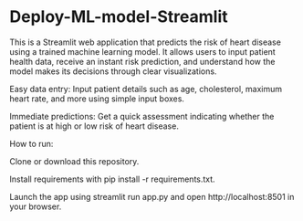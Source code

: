 # Deploy-ML-model-Streamlit

This is a Streamlit web application that predicts the risk of heart disease using a trained machine learning model. It allows users to input patient health data, receive an instant risk prediction, and understand how the model makes its decisions through clear visualizations.

Easy data entry: Input patient details such as age, cholesterol, maximum heart rate, and more using simple input boxes.

Immediate predictions: Get a quick assessment indicating whether the patient is at high or low risk of heart disease.

How to run:

Clone or download this repository.

Install requirements with pip install -r requirements.txt.

Launch the app using streamlit run app.py and open http://localhost:8501 in your browser.
